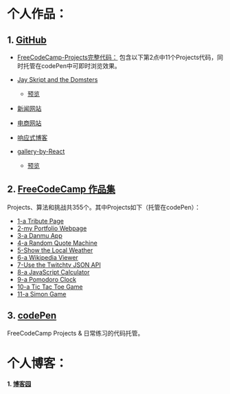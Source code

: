# 个人作品：

## 1. [GitHub](https://github.com/magicmai?tab=repositories)

- [FreeCodeCamp-Projects完整代码：](https://github.com/magicmai/FreeCodeCamp-Projects)
包含以下第2点中11个Projects代码，同时托管在codePen中可即时浏览效果。

- [Jay Skript and the Domsters](https://github.com/magicmai/Jay-Skript-And-The-Domsters)
  - [预览](http://www.tonony1984.cn/)
  
- [新闻网站](https://github.com/magicmai/myDemos/tree/master/%E6%96%B0%E9%97%BB%E7%BD%91%E7%AB%99)

- [电商网站](https://github.com/magicmai/myDemos/tree/master/%E7%94%B5%E5%95%86%E7%BD%91%E7%AB%99)

- [响应式博客](https://github.com/magicmai/myDemos/tree/master/%E4%B8%80%E4%B8%AA%E7%AE%80%E5%8D%95%E7%9A%84%E5%93%8D%E5%BA%94%E5%BC%8F%E5%8D%9A%E5%AE%A2)

- [gallery-by-React](https://github.com/magicmai/gallery-by-React)
  - [预览](https://magicmai.github.io/gallery-by-React/)

## 2. [FreeCodeCamp 作品集](https://www.freecodecamp.cn/magicmai)

Projects、算法和挑战共355个。其中Projects如下（托管在codePen）：

- [1-a Tribute Page](https://codepen.io/magicmai/pen/peLOpZ)
- [2-my Portfolio Webpage](https://codepen.io/magicmai/pen/ZeVdgV)
- [3-a Danmu App](https://codepen.io/magicmai/pen/YZLxay)
- [4-a Random Quote Machine](https://codepen.io/magicmai/pen/oWgOvb)
- [5-Show the Local Weather](https://codepen.io/magicmai/pen/EmKRJK)
- [6-a Wikipedia Viewer](https://codepen.io/magicmai/pen/PmzaRK?editors=1000)
- [7-Use the Twitchtv JSON API](https://codepen.io/magicmai/pen/gWwPyp?editors=0100)
- [8-a JavaScript Calculator](https://codepen.io/magicmai/pen/dWNzdJ?editors=0100)
- [9-a Pomodoro Clock](https://codepen.io/magicmai/pen/YVNxre)
- [10-a Tic Tac Toe Game](https://codepen.io/magicmai/pen/LyOEOq)
- [11-a Simon Game](https://codepen.io/magicmai/pen/WjXbdR)

## 3. [codePen](https://codepen.io/magicmai/pens/popular/)

FreeCodeCamp Projects & 日常练习的代码托管。

# 个人博客：

#### 1. [博客园](http://www.cnblogs.com/magicmai/)
